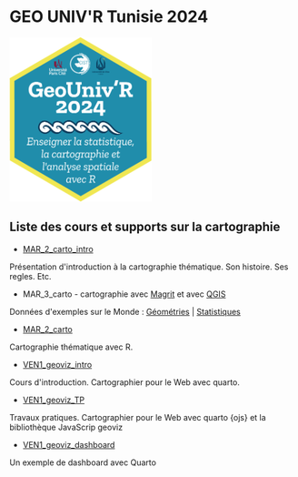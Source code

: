 # GEO UNIV'R Tunisie 2024


<img src = "logo.png" width = "250px"/>

## Liste des cours et supports sur la cartographie

- <a href = "https://neocarto.github.io/geounivr2024/MAR_2_carto_intro/docs/index.html" target = "_BLANK">MAR_2_carto_intro</a>

Présentation d'introduction à la cartographie thématique. Son histoire. Ses regles. Etc.

- MAR_3_carto - cartographie avec <a href = "https://magrit.cnrs.fr/" target = "_BLANK">Magrit</a> et avec <a href = "https://www.qgis.org/fr/site/" target = "_BLANK">QGIS</a>

Données d'exemples sur le Monde :  <a href = "https://github.com/neocarto/geounivr2024/raw/main/data/world_geom.json" target = "_BLANK">Géométries</a> | <a href = "https://github.com/neocarto/geounivr2024/raw/main/data/world_stats.json" target = "_BLANK">Statistiques</a> 



- <a href = "https://neocarto.github.io/geounivr2024/MAR_2_carto/index.html" target = "_BLANK">MAR_2_carto</a>

Cartographie thématique avec R.

- <a href = "https://neocarto.github.io/geounivr2024/VEN1_geoviz_intro/docs/index.html" target = "_BLANK">VEN1_geoviz_intro</a>

Cours d'introduction. Cartographier pour le Web avec quarto.

- <a href = "https://neocarto.github.io/geounivr2024/VEN1_geoviz_TP/docs/index.html" target = "_BLANK">VEN1_geoviz_TP</a>

Travaux pratiques. Cartographier pour le Web avec quarto {ojs} et la bibliothèque JavaScrip geoviz

- <a href = "https://neocarto.github.io/geounivr2024/VEN1_geoviz_dashboard/index.html" target = "_BLANK">VEN1_geoviz_dashboard</a>

Un exemple de dashboard avec Quarto
